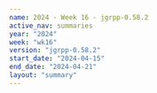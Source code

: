 ```yaml
---
name: 2024 - Week 16 - jgrpp-0.58.2
active_nav: summaries
year: "2024"
week: "wk16"
version: "jgrpp-0.58.2"
start_date: "2024-04-15"
end_date: "2024-04-21"
layout: "summary"
---
```


